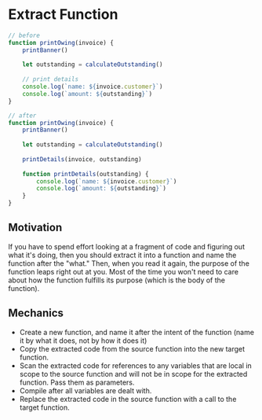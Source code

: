 # Extract Function

```javascript
// before
function printOwing(invoice) {
    printBanner()
    
    let outstanding = calculateOutstanding()
    
    // print details
    console.log(`name: ${invoice.customer}`)
    console.log(`amount: ${outstanding}`)
}

// after
function printOwing(invoice) {
    printBanner()
    
    let outstanding = calculateOutstanding()
    
    printDetails(invoice, outstanding)
    
    function printDetails(outstanding) {
        console.log(`name: ${invoice.customer}`)
        console.log(`amount: ${outstanding}`)
    }
}
```

## Motivation

If you have to spend effort looking at a fragment of code and figuring out what it's doing, 
then you should extract it into a function and name the function after the "what."
Then, when you read it again, the purpose of the function leaps right out at you. Most of the time you won't need to care about
how the function fulfills its purpose (which is the body of the function).

## Mechanics

- Create a new function, and name it after the intent of the function (name it by what it does, not by how it does it)
- Copy the extracted code from the source function into the new target function.
- Scan the extracted code for references to any variables that are local in scope to the source function and will not be in scope for the extracted function. Pass them as parameters.
- Compile after all variables are dealt with.
- Replace the extracted code in the source function with a call to the target function.